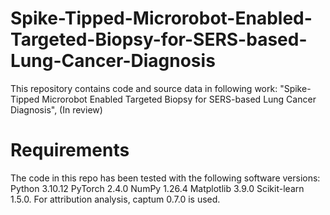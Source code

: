 # Spike-Tipped-Microrobot-Enabled-Targeted-Biopsy-for-SERS-based-Lung-Cancer-Diagnosis
This repository contains code and source data in following work:
"Spike-Tipped Microrobot Enabled Targeted Biopsy for SERS-based Lung Cancer Diagnosis", (In review)
# Requirements
The code in this repo has been tested with the following software versions:
  Python 3.10.12
  PyTorch 2.4.0
  NumPy 1.26.4
  Matplotlib 3.9.0
  Scikit-learn 1.5.0.
For attribution analysis, captum 0.7.0 is used.
